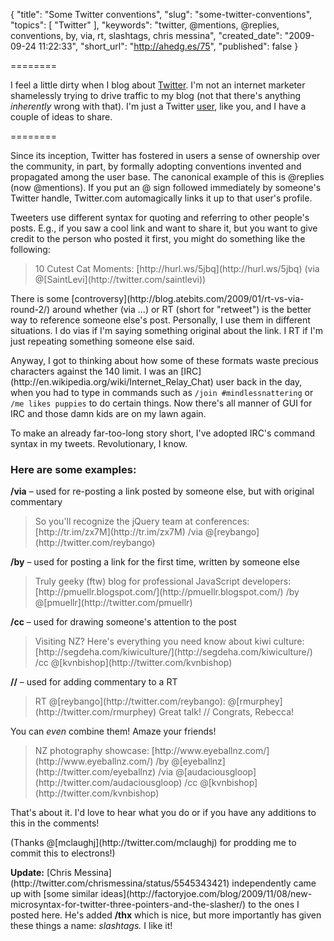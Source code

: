{
  "title": "Some Twitter conventions",
  "slug": "some-twitter-conventions",
  "topics": [
    "Twitter"
  ],
  "keywords": "twitter, @mentions, @replies, conventions, by, via, rt, slashtags, chris messina",
  "created_date": "2009-09-24 11:22:33",
  "short_url": "http://ahedg.es/75",
  "published": false
}

========

I feel a little dirty when I blog about [Twitter](http://twitter.com/). I'm not an internet marketer shamelessly trying to drive traffic to my blog (not that there's anything <em>inherently</em> wrong with that). I'm just a Twitter [user](http://twitter.com/segdeha), like you, and I have a couple of ideas to share.

========

<p class="outdent">Since its inception, Twitter has fostered in users a sense of ownership over the community, in part, by formally adopting conventions invented and propagated among the user base. The canonical example of this is @replies (now @mentions). If you put an @ sign followed immediately by someone's Twitter handle, Twitter.com automagically links it up to that user's profile.</p>

<p>Tweeters use different syntax for quoting and referring to other people's posts. E.g., if you saw a cool link and want to share it, but you want to give credit to the person who posted it first, you might do something like the following:</p>

<blockquote>
10 Cutest Cat Moments: [http://hurl.ws/5jbq](http://hurl.ws/5jbq) (via @[SaintLevi](http://twitter.com/saintlevi))
</blockquote>

<p>There is some [controversy](http://blog.atebits.com/2009/01/rt-vs-via-round-2/) around whether (via ...) or RT (short for "retweet") is the better way to reference someone else's post. Personally, I use them in different situations. I do vias if I'm saying something original about the link. I RT if I'm just repeating something someone else said.</p>

<p>Anyway, I got to thinking about how some of these formats waste precious characters against the 140 limit. I was an [IRC](http://en.wikipedia.org/wiki/Internet_Relay_Chat) user back in the day, when you had to type in commands such as <code>/join #mindlessnattering</code> or <code>/me likes puppies</code> to do certain things. Now there's all manner of GUI for IRC and those damn kids are on my lawn again.</p>

<p>To make an already far-too-long story short, I've adopted IRC's command syntax in my tweets. Revolutionary, I know.</p>

<h3>Here are some examples:</h3>

<p><strong>/via</strong> – used for re-posting a link posted by someone else, but with original commentary</p>

<blockquote>
So you'll recognize the jQuery team at conferences: [http://tr.im/zx7M](http://tr.im/zx7M) /via @[reybango](http://twitter.com/reybango)
</blockquote>

<p><strong>/by</strong> – used for posting a link for the first time, written by someone else</p>

<blockquote>
Truly geeky (ftw) blog for professional JavaScript developers: [http://pmuellr.blogspot.com/](http://pmuellr.blogspot.com/) /by @[pmuellr](http://twitter.com/pmuellr)
</blockquote>

<p><strong>/cc</strong> – used for drawing someone's attention to the post</p>

<blockquote>
Visiting NZ? Here's everything you need know about kiwi culture: [http://segdeha.com/kiwiculture/](http://segdeha.com/kiwiculture/) /cc @[kvnbishop](http://twitter.com/kvnbishop)
</blockquote>

<p><strong>//</strong> – used for adding commentary to a RT</p>

<blockquote>
RT @[reybango](http://twitter.com/reybango): @[rmurphey](http://twitter.com/rmurphey) Great talk! // Congrats, Rebecca!
</blockquote>

<p>You can <em>even</em> combine them! Amaze your friends!</p>

<blockquote>
NZ photography showcase: [http://www.eyeballnz.com/](http://www.eyeballnz.com/) /by @[eyeballnz](http://twitter.com/eyeballnz) /via @[audaciousgloop](http://twitter.com/audaciousgloop) /cc @[kvnbishop](http://twitter.com/kvnbishop)
</blockquote>

<p>That's about it. I'd love to hear what you do or if you have any additions to this in the comments!</p>

<p>(Thanks @[mclaughj](http://twitter.com/mclaughj) for prodding me to commit this to electrons!)</p>

<p><strong>Update:</strong> [Chris Messina](http://twitter.com/chrismessina/status/5545343421) independently came up with [some similar ideas](http://factoryjoe.com/blog/2009/11/08/new-microsyntax-for-twitter-three-pointers-and-the-slasher/) to the ones I posted here. He's added <strong>/thx</strong> which is nice, but more importantly has given these things a name: <em>slashtags.</em> I like it!</p>
